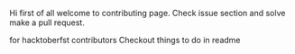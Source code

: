Hi first of all welcome to contributing page. Check issue section and solve make a pull request.

for hacktoberfst contributors Checkout things to do in readme
